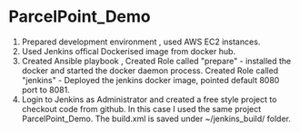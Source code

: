 # ParcelPoint_Demo

1. Prepared development environment , used AWS EC2 instances. 
2. Used Jenkins offical Dockerised image from docker hub. 
3. Created Ansible playbook , 
    Created Role called "prepare" - installed the docker and started the docker daemon process. 
    Created Role called "jenkins" - Deployed the jenkins docker image, pointed  default 8080 port to 8081. 
4. Login to Jenkins as Administrator and created a free style project to checkout code from github. In this case I used the same project ParcelPoint_Demo. The build.xml is saved under ~/jenkins_build/ folder. 
